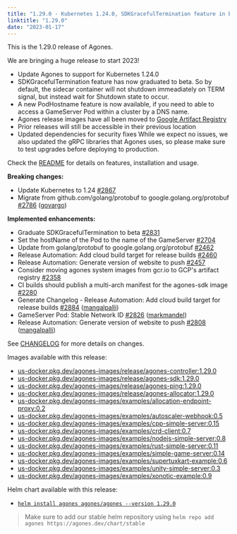 ```yaml
---
title: "1.29.0 - Kubernetes 1.24.0, SDKGracefulTermination feature in beta, New PodHostname feature"
linktitle: "1.29.0"
date: "2023-01-17"
---
```


This is the 1.29.0 release of Agones.

We are bringing a huge release to start 2023!
- Update Agones to support for Kubernetes 1.24.0
- SDKGracefulTermination feature has now graduated to beta. So by default, the sidecar container will not shutdown immeadiately on TERM signal, but instead wait for Shutdown state to occur.
- A new PodHostname feature is now available, if you need to able to access a GameServer Pod within a cluster by a DNS name.
- Agones release images have all been moved to [Google Artifact Registry](https://cloud.google.com/artifact-registry)
- Prior releases will still be accessible in their previous location
- Updated dependencies for security fixes
While we expect no issues, we also updated the gRPC libraries that Agones uses, so please make sure to test upgrades before deploying to production.

Check the <a href="https://github.com/googleforgames/agones/tree/release-1.29.0" data-proofer-ignore>README</a> for details on features, installation and usage.

**Breaking changes:**

- Update Kubernetes to 1.24 [\#2867](https://github.com/googleforgames/agones/issues/2867)
- Migrate from github.com/golang/protobuf to google.golang.org/protobuf [\#2786](https://github.com/googleforgames/agones/pull/2786) ([govargo](https://github.com/govargo))

**Implemented enhancements:**

- Graduate SDKGracefulTermination to beta [\#2831](https://github.com/googleforgames/agones/issues/2831)
- Set the hostName of the Pod to the name of the GameServer [\#2704](https://github.com/googleforgames/agones/issues/2704)
- Update from golang/protobuf to google.golang.org/protobuf [\#2462](https://github.com/googleforgames/agones/issues/2462)
- Release Automation: Add cloud build target for release builds [\#2460](https://github.com/googleforgames/agones/issues/2460)
- Release Automation: Generate version of website to push [\#2457](https://github.com/googleforgames/agones/issues/2457)
- Consider moving agones system images from gcr.io to GCP's artifact registry [\#2358](https://github.com/googleforgames/agones/issues/2358)
- CI builds should publish a multi-arch manifest for the agones-sdk image [\#2280](https://github.com/googleforgames/agones/issues/2280)
- Generate Changelog - Release Automation: Add cloud build target for release builds [\#2884](https://github.com/googleforgames/agones/pull/2884) ([mangalpalli](https://github.com/mangalpalli))
- GameServer Pod: Stable Network ID [\#2826](https://github.com/googleforgames/agones/pull/2826) ([markmandel](https://github.com/markmandel))
- Release Automation: Generate version of website to push [\#2808](https://github.com/googleforgames/agones/pull/2808) ([mangalpalli](https://github.com/mangalpalli))

See <a href="https://github.com/googleforgames/agones/blob/release-1.29.0/CHANGELOG.md" data-proofer-ignore>CHANGELOG</a> for more details on changes.

Images available with this release:

- [us-docker.pkg.dev/agones-images/release/agones-controller:1.29.0](https://us-docker.pkg.dev/agones-images/release/agones-controller:1.29.0)
- [us-docker.pkg.dev/agones-images/release/agones-sdk:1.29.0](https://us-docker.pkg.dev/agones-images/release/agones-sdk:1.29.0)
- [us-docker.pkg.dev/agones-images/release/agones-ping:1.29.0](https://us-docker.pkg.dev/agones-images/release/agones-ping:1.29.0)
- [us-docker.pkg.dev/agones-images/release/agones-allocator:1.29.0](https://us-docker.pkg.dev/agones-images/release/agones-allocator:1.29.0)
- [us-docker.pkg.dev/agones-images/examples/allocation-endpoint-proxy:0.2](https://us-docker.pkg.dev/agones-images/examples/allocation-endpoint-proxy:0.2)
- [us-docker.pkg.dev/agones-images/examples/autoscaler-webhook:0.5](https://us-docker.pkg.dev/agones-images/examples/autoscaler-webhook:0.5)
- [us-docker.pkg.dev/agones-images/examples/cpp-simple-server:0.15](https://us-docker.pkg.dev/agones-images/examples/cpp-simple-server:0.15)
- [us-docker.pkg.dev/agones-images/examples/crd-client:0.7](https://us-docker.pkg.dev/agones-images/examples/crd-client:0.7)
- [us-docker.pkg.dev/agones-images/examples/nodejs-simple-server:0.8](https://us-docker.pkg.dev/agones-images/examples/nodejs-simple-server:0.8)
- [us-docker.pkg.dev/agones-images/examples/rust-simple-server:0.11](https://us-docker.pkg.dev/agones-images/examples/rust-simple-server:0.11)
- [us-docker.pkg.dev/agones-images/examples/simple-game-server:0.14](https://us-docker.pkg.dev/agones-images/examples/simple-game-server:0.14)
- [us-docker.pkg.dev/agones-images/examples/supertuxkart-example:0.6](https://us-docker.pkg.dev/agones-images/examples/supertuxkart-example:0.6)
- [us-docker.pkg.dev/agones-images/examples/unity-simple-server:0.3](https://us-docker.pkg.dev/agones-images/examples/unity-simple-server:0.3)
- [us-docker.pkg.dev/agones-images/examples/xonotic-example:0.9](https://us-docker.pkg.dev/agones-images/examples/xonotic-example:0.9)

Helm chart available with this release:

- <a href="https://agones.dev/chart/stable/agones-1.29.0.tgz" data-proofer-ignore>
  <code>helm install agones agones/agones --version 1.29.0</code></a>

> Make sure to add our stable helm repository using `helm repo add agones https://agones.dev/chart/stable`

